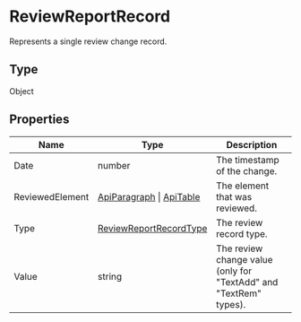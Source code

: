 # ReviewReportRecord

Represents a single review change record.

## Type

Object

## Properties

| Name | Type | Description |
| ---- | ---- | ----------- |
| Date | number | The timestamp of the change. |
| ReviewedElement | [ApiParagraph](../ApiParagraph/ApiParagraph.md) \| [ApiTable](../ApiTable/ApiTable.md) | The element that was reviewed. |
| Type | [ReviewReportRecordType](../Enumeration/ReviewReportRecordType.md) | The review record type. |
| Value | string | The review change value (only for "TextAdd" and "TextRem" types). |
